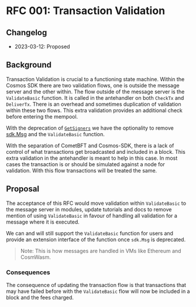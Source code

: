 # RFC 001: Transaction Validation

## Changelog

* 2023-03-12: Proposed

## Background

Transaction Validation is crucial to a functioning state machine. Within the Cosmos SDK there are two validation flows, one is outside the message server and the other within. The flow outside of the message server is the `ValidateBasic` function. It is called in the antehandler on both `CheckTx` and `DeliverTx`. There is an overhead and sometimes duplication of validation within these two flows. This extra validation provides an additional check before entering the mempool.

With the deprecation of [`GetSigners`](https://github.com/cosmos/cosmos-sdk/issues/11275) we have the optionality to remove [sdk.Msg](https://github.com/cosmos/cosmos-sdk/blob/16a5404f8e00ddcf8857c8a55dca2f7c109c29bc/types/tx_msg.go#L16) and the `ValidateBasic` function. 

With the separation of CometBFT and Cosmos-SDK, there is a lack of control of what transactions get broadcasted and included in a block. This extra validation in the antehandler is meant to help in this case. In most cases the transaction is or should be simulated against a node for validation. With this flow transactions will be treated the same. 

## Proposal

The acceptance of this RFC would move validation within `ValidateBasic` to the message server in modules, update tutorials and docs to remove mention of using `ValidateBasic` in favour of handling all validation for a message where it is executed.

We can and will still support the `ValidateBasic` function for users and provide an extension interface of the function once `sdk.Msg` is deprecated. 

> Note: This is how messages are handled in VMs like Ethereum and CosmWasm. 

### Consequences

The consequence of updating the transaction flow is that transactions that may have failed before with the `ValidateBasic` flow will now be included in a block and the fees charged. 
